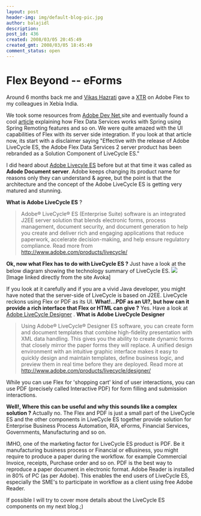 ```yaml
---
layout: post
header-img: img/default-blog-pic.jpg
author: balajidl
description: 
post_id: 436
created: 2008/03/05 20:45:49
created_gmt: 2008/03/05 18:45:49
comment_status: open
---
```


# Flex Beyond -- eForms

Around 6 months back me and [Vikas Hazrati][1] gave a [XTR][2] on Adobe Flex to my colleagues in Xebia India.

We took some resources from [Adobe Dev Net ][3]site and eventually found a cool [article][4] explaining how Flex Data Services works with Spring using Spring Remoting features and so on. We were quite amazed with the UI capabilities of Flex with its server side integration. If you look at that article now, its start with a disclaimer saying "Effective with the release of Adobe LiveCycle ES, the Adobe Flex Data Services 2 server product has been rebranded as a Solution Component of LiveCycle ES." 

I did heard about [Adobe Livecyle ES][5] before but at that time it was called as **Adode Document server**. Adobe keeps changing its product name for reasons only they can understand & agree, but the point is that the architecture and the concept of the Adobe LiveCycle ES is getting very matured and stunning.

**What is Adobe LiveCycle ES** ?

> Adobe® LiveCycle® ES (Enterprise Suite) software is an integrated J2EE server solution that blends electronic forms, process management, document security, and document generation to help you create and deliver rich and engaging applications that reduce paperwork, accelerate decision-making, and help ensure regulatory compliance. Read more from http://www.adobe.com/products/livecycle/

**Ok, now what Flex has to do with LiveCycle ES ?** Just have a look at the below diagram showing the technology summary of LiveCycle ES. ![][6] [Image linked directly from the site Avoka]

If you look at it carefully and if you are a vivid Java developer, you might have noted that the server-side of LiveCycle is based on J2EE. LiveCycle reckons using Flex or PDF as its UI. **What!...PDF as an UI?, but how can it provide a rich interface that Flex or HTML can give ?** Yes. Have a look at [Adobe LiveCycle Designer][7] . **What is Adobe LiveCycle Designer**

> Using Adobe® LiveCycle® Designer ES software, you can create form and document templates that combine high-fidelity presentation with XML data handling. This gives you the ability to create dynamic forms that closely mirror the paper forms they will replace. A unified design environment with an intuitive graphic interface makes it easy to quickly design and maintain templates, define business logic, and preview them in real time before they are deployed. Read more at http://www.adobe.com/products/livecycle/designer/

While you can use Flex for 'shopping cart' kind of user interactions, you can use PDF (precisely called Interactive PDF) for form filling and submission interactions.

**Well!, Where this can be useful and why this sounds like a complex solution ?** Actually no. The Flex and PDF is just a small part of the LiveCycle ES and the other components in LiveCycle ES together provide solution for Enterprise Business Process Automation, RIA, eForms, Financial Services, Governments, Manufacturing and so on.

IMHO, one of the marketing factor for LiveCycle ES product is PDF. Be it manufacturing business process or Financial or eBusiness, you might require to produce a paper during the workflow. for example Commercial Invoice, receipts, Purchase order and so on. PDF is the best way to reproduce a paper document in electronic format. Adobe Reader is installed in 80% of PC (as per Adobe). This enables the end users of LiveCycle ES, especially the SME's to participate in workflow as a client using free Adobe Reader.

If possible I will try to cover more details about the LiveCycle ES components on my next blog.;)

   [1]: http://vikashazrati.wordpress.com/about/
   [2]: http://www.xebiaindia.com/in/your-career/our-culture/your-colleagues
   [3]: http://www.adobe.com/devnet/
   [4]: http://www.adobe.com/devnet/flex/articles/java_testdrive.html
   [5]: http://www.adobe.com/products/livecycle/
   [6]: http://www.avoka.com/ad_livecycle_es/images/marketecture_diagram_558x340.jpg
   [7]: http://www.adobe.com/products/livecycle/designer/